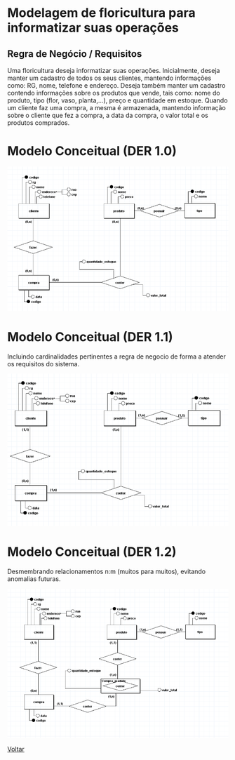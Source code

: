 # Modelagem de floricultura para informatizar suas operações

## Regra de Negócio / Requisitos
Uma floricultura deseja informatizar suas operações. Inicialmente,
deseja manter um cadastro de todos os seus clientes, mantendo
informações como: RG, nome, telefone e endereço. Deseja também
manter um cadastro contendo informações sobre os produtos que
vende, tais como: nome do produto, tipo (flor, vaso, planta,...), preço e
quantidade em estoque. Quando um cliente faz uma compra, a mesma é armazenada, mantendo informação sobre o cliente que fez a compra, a
data da compra, o valor total e os produtos comprados.

# Modelo Conceitual (DER 1.0)

![Questao1](../../Imagem/DER/5.%20sem%20cardinalidade.png)

# Modelo Conceitual (DER 1.1)

Incluindo cardinalidades pertinentes a regra de negocio de forma a atender os
requisitos do sistema.

![Incluindo cardinalidades](../../Imagem/DER/5.%20floricultura.png)

# Modelo Conceitual (DER 1.2)

Desmembrando relacionamentos n:m (muitos para muitos), evitando anomalias futuras.

![Incluindo entidades associativas](../../Imagem/DER/5.%20entidade%20associativa.png)

[Voltar](../../README.md)